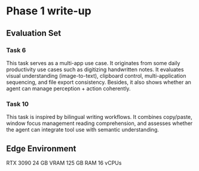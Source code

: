 # Phase 1 write-up 

## Evaluation Set

### Task 6
This task serves as a multi-app use case. It originates from some daily productivity use cases such as digitizing handwritten notes. It evaluates visual understanding (image-to-text), clipboard control, multi-application sequencing, and file export consistency. Besides, it also shows whether an agent can manage perception + action coherently.

### Task 10
This task is inspired by bilingual writing workflows. It combines copy/paste, window focus management reading comprehension, and assesses whether the agent can integrate tool use with semantic understanding.

## Edge Environment
RTX 3090 24 GB VRAM 125 GB RAM 16 vCPUs
